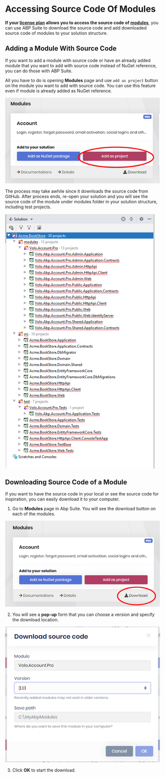 # Accessing Source Code Of Modules

**If your [license plan](https://commercial.abp.io/pricing) allows you to access the source code of [modules](https://commercial.abp.io/modules)**, you can use ABP Suite to download the source code and add downloaded source code of modules to your solution structure.

## Adding a Module With Source Code

If you want to add a module with source code or have an already added module that you want to add with source code instead of NuGet reference, you can do those with ABP Suite. 

All you have to do is opening **Modules** page and use `add as project` button on the module you want to add with source code. You can use this feature even if module is already added as NuGet reference.

![suite-add-project-button](../images/suite-add-project-button.png)

The process may take awhile since it  downloads the source code from GitHub. After process ends, re-open your solution and you will see the source code of the module under modules folder in your solution structure, including test projects.

![suite-source-code-added](../images/suite-source-code-added.png)

## Downloading Source Code of a Module

If you want to have the source code in your local or see the source code for inspiration, you can easily download it to your computer.

1) Go to **Modules** page in Abp Suite. You will see the download button on each of the modules.

![suite-source-code-download-button](../images/suite-source-code-download-button.png)

2) You will see a **pop-up** form that you can choose a version and specify the download location.

![suite-source-code-download-popup](../images/suite-source-code-download-popup.png)

3) Click **OK** to start the download.